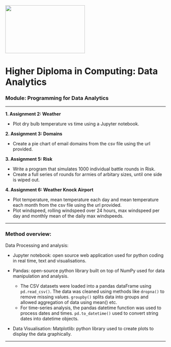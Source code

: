 
<img src="https://mjconroy.com/wp-content/uploads/2023/04/ATU-Logo.png" width="250" height="150">



# **Higher Diploma in Computing: Data Analytics**

### **Module: Programming for Data Analytics**
***

**1.  Assignment 2: Weather**
-   Plot dry bulb temperature vs time using a Jupyter notebook. 

**2.  Assignment 3: Domains**
-   Create a pie chart of email domains from the csv file using the url provided.

**3.  Assignment 5: Risk**
-   Write a program that simulates 1000 individual battle rounds in Risk.
-   Create a full series of rounds for armies of arbitary sizes, until one side is wiped out. 

**4. Assignment 6: Weather Knock Airport**
-   Plot temperature, mean temperature each day and mean temperature each month from the csv file using the url provided. 
-   Plot windspeed, rolling windspeed over 24 hours, max windspeed per day and monthly mean of the daily max windspeeds.

***


### Method overview:
Data Processing and analysis:

-   Jupyter notebook: open source web application used for python coding in real time, text and visualisations. 


-   Pandas: open-source python library built on top of NumPy used for data manipulation and analysis. 
    -    The CSV datasets were loaded into a pandas dataFrame using ```pd.read_csv()```. The data was cleaned using methods like  ```dropna()``` to remove missing values.  `groupby()` splits data into groups and allowed aggregation of data using mean() etc.
    -    For time-series analysis, the pandas datetime function was used to process dates and times. `pd.to_datetime()` used to convert string dates into datetime objects. 
    
-   Data Visualisation: Matplotlib: python library used to create plots to display the data graphically. 

***




